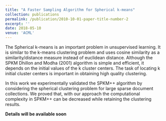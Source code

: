 ```yaml
---
title: "A Faster Sampling Algorithm for Spherical k-means"
collection: publications
permalink: /publication/2010-10-01-paper-title-number-2
excerpt: ''
date: 2018-05-10
venue: 'ACML'
---
```

The Spherical k-means is an important problem in unsupervised learning. It is similar to the k-means clustering problem and uses cosine similarity as a similarity/distance measure instead of euclidean distance. Although the SPKM Dhillon and Modha (2001) algorithm is simple and efficient, it depends on the initial values of the k cluster centers. The task of locating k initial cluster centers is important in obtaining high quality clustering. 

In this work we experimentally validated the SPKM++ algorithm by considering the spherical clustering problem
for large sparse document collections. We proved that, with our approach the computational complexity in SPKM++ can be decreased while retaining the clustering results. 

**Details will be available soon**

